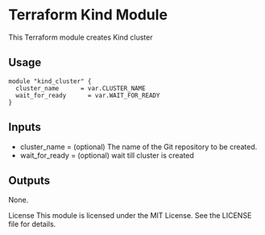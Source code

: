 # Terraform Kind Module
This Terraform module creates Kind cluster

## Usage

```hcl
module "kind_cluster" {
  cluster_name      = var.CLUSTER_NAME
  wait_for_ready      = var.WAIT_FOR_READY
}
```

## Inputs
- cluster_name = (optional) The name of the Git repository to be created.
- wait_for_ready = (optional) wait till cluster is created

## Outputs
None.

License
This module is licensed under the MIT License. See the LICENSE file for details.
